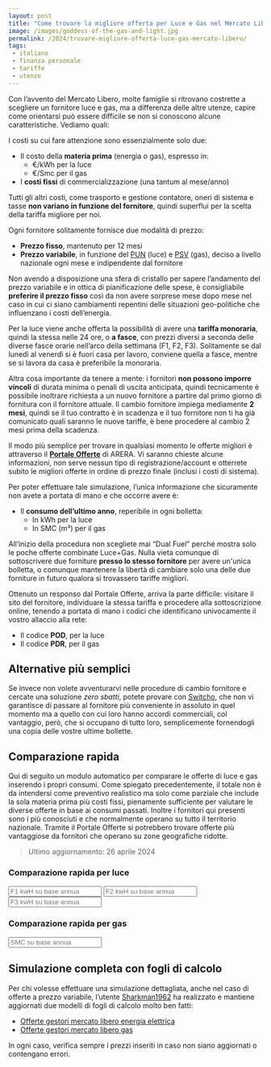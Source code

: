 ```yaml
---
layout: post
title: "Come trovare la migliore offerta per Luce e Gas nel Mercato Libero"
image: /images/goddess-of-the-gas-and-light.jpg
permalink: /2024/trovare-migliore-offerta-luce-gas-mercato-libero/
tags:
 - italiano
 - finanza personale
 - tariffe
 - utenze
---
```


Con l’avvento del Mercato Libero, molte famiglie si ritrovano costrette a
scegliere un fornitore luce e gas, ma a differenza delle altre utenze, capire
come orientarsi può essere difficile se non si conoscono alcune caratteristiche.
Vediamo quali:

I costi su cui fare attenzione sono essenzialmente solo due:

* Il costo della **materia prima** (energia o gas), espresso in:
  * €/kWh per la luce
  * €/Smc per il gas
* I **costi fissi** di commercializzazione (una tantum al mese/anno)

Tutti gli altri costi, come trasporto e gestione contatore, oneri di sistema e
tasse **non variano in funzione del fornitore**, quindi superflui per la scelta
della tariffa migliore per noi.

Ogni fornitore solitamente fornisce due modalità di prezzo:

* **Prezzo fisso**, mantenuto per 12 mesi
* **Prezzo variabile**, in funzione del
  [PUN](https://tariffe.segugio.it/indice-pun-luce/) (luce) e
  [PSV](https://tariffe.segugio.it/indice-psv-gas/) (gas), deciso a livello
  nazionale ogni mese e indipendente dal fornitore

Non avendo a disposizione una sfera di cristallo per sapere l’andamento del
prezzo variabile e in ottica di pianificazione delle spese, è consigliabile
**preferire il prezzo fisso** così da non avere sorprese mese dopo mese nel caso
in cui ci siano cambiamenti repentini delle situazioni geo-politiche che
influenzano i costi dell’energia.

Per la luce viene anche offerta la possibilità di avere una **tariffa
monoraria**, quindi la stessa nelle 24 ore, o **a fasce**, con prezzi diversi a
seconda delle diverse fasce orarie nell’arco della settimana (F1, F2, F3).
Solitamente se dal lunedì al venerdì si è fuori casa per lavoro, conviene quella
a fasce, mentre se si lavora da casa è preferibile la monoraria.

Altra cosa importante da tenere a mente: i fornitori **non possono imporre
vincoli** di durata minima o penali di uscita anticipata, quindi tecnicamente è
possibile inoltrare richiesta a un nuovo fornitore a partire dal primo giorno di
fornitura con il fornitore attuale. Il cambio fornitore impiega mediamente **2
mesi**, quindi se il tuo contratto è in scadenza e il tuo fornitore non ti ha
già comunicato quali saranno le nuove tariffe, è bene procedere al cambio 2 mesi
prima della scadenza.

Il modo più semplice per trovare in qualsiasi momento le offerte migliori è
attraverso il [**Portale Offerte**](https://www.ilportaleofferte.it/portaleOfferte)
di ARERA. Vi saranno chieste alcune informazioni, non serve nessun tipo di
registrazione/account e otterrete subito le migliori offerte in ordine di prezzo
finale (inclusi i costi di sistema).

Per poter effettuare tale simulazione, l’unica informazione che sicuramente non
avete a portata di mano e che occorre avere è:

* Il **consumo dell’ultimo anno**, reperibile in ogni bolletta:
  * In kWh per la luce
  * In SMC (m³) per il gas

All’inizio della procedura non scegliete mai “Dual Fuel” perché mostra solo le
poche offerte combinate Luce+Gas. Nulla vieta comunque di sottoscrivere due
forniture **presso lo stesso fornitore** per avere un'unica bolletta, o comunque
mantenere la libertà di cambiare solo una delle due forniture in futuro qualora
si trovassero tariffe migliori.

Ottenuto un responso dal Portale Offerte, arriva la parte difficile: visitare
il sito del fornitore, individuare la stessa tariffa e procedere alla
sottoscrizione online, tenendo a portata di mano i codici che identificano
univocamente il vostro allaccio alla rete:

* Il codice **POD**, per la luce
* Il codice **PDR**, per il gas

## Alternative più semplici

Se invece non volete avventurarvi nelle procedure di cambio fornitore e cercate
una soluzione *zero sbatti*, potete provare con
[Switcho](https://www.switcho.it/), che non vi garantisce di passare al
fornitore più conveniente in assoluto in quel momento ma a quello con cui loro
hanno accordi commerciali, col vantaggio, però, che si occupano di tutto loro,
semplicemente fornendogli una copia delle vostre ultime bollette.

## Comparazione rapida

Qui di seguito un modulo automatico per comparare le offerte di luce e gas
inserendo i propri consumi. Come spiegato precedentemente, il totale non è da
intendersi come preventivo realistico ma solo come parziale che include la sola
materia prima più costi fissi, pienamente sufficiente per valutare le diverse
offerte in base ai consumi passati. Inoltre i fornitori qui presenti sono i più
conosciuti e che normalmente operano su tutto il territorio nazionale. Tramite
il Portale Offerte si potrebbero trovare offerte più vantaggiose da fornitori
che operano su zone geografiche ridotte.

> Ultimo aggiornamento: 26 aprile 2024

### Comparazione rapida per luce

<input type="text" id="consumo-f1" placeholder="F1 kwH su base annua"/>
<input type="text" id="consumo-f2" placeholder="F2 kwH su base annua"/>
<input type="text" id="consumo-f3" placeholder="F3 kwH su base annua"/>

<div id="table-wrapper-light"></div>

### Comparazione rapida per gas

<input type="text" id="consumo-smc" placeholder="SMC su base annua"/>

<div id="table-wrapper-gas"></div>

## Simulazione completa con fogli di calcolo

Per chi volesse effettuare una simulazione dettagliata, anche nel caso di
offerte a prezzo variabile, l’utente
[Sharkman1962](https://www.reddit.com/user/Sharkman1962/) ha realizzato e
mantiene aggiornati due modelli di fogli di calcolo molto ben fatti:

* [Offerte gestori mercato libero energia elettrica](https://docs.google.com/spreadsheets/d/18bzSR5JAIGhiISITbEMehDAWRVXMJqUNbqXeTmYLttM/edit)
* [Offerte gestori mercato libero gas](https://docs.google.com/spreadsheets/d/10kpa1Ej522-zNxeI3YgeE1wd2IRxxq2uaFV8qm1Hiy0/edit)

In ogni caso, verifica sempre i prezzi inseriti in caso non siano aggiornati o
contengano errori.

